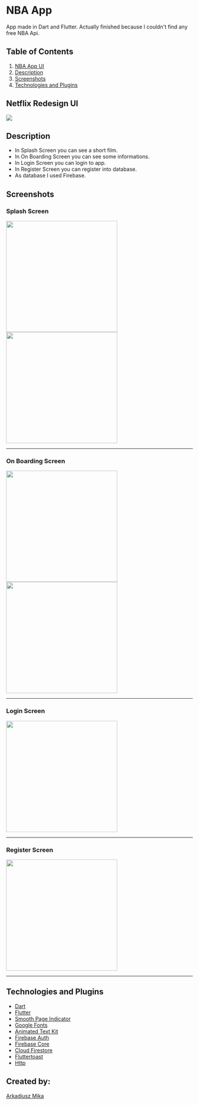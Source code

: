 # NBA App

App made in Dart and Flutter. Actually finished because I couldn't find any free NBA Api.

## Table of Contents
1. [NBA App UI](#nba-app-ui)
2. [Description](#description)
3. [Screenshots](#screenshots)
4. [Technologies and Plugins](#technologies-and-plugins)

<a name="nba-app-ui"></a>         
## Netflix Redesign UI

<img src="https://user-images.githubusercontent.com/71427558/158649513-73b03720-ef48-403f-9563-ae08b12f8c60.jpeg">

<a name="description"></a>
## Description
* In Splash Screen you can see a short film. 
* In On Boarding Screen you can see some informations. 
* In Login Screen you can login to app.
* In Register Screen you can register into database. 
* As database I used Firebase. 

<a name="screenshots"></a>
## Screenshots

### Splash Screen

<img src="https://user-images.githubusercontent.com/71427558/158626863-4b10bcf1-8e58-4c4a-ae55-78f9d8c8129f.PNG" width="300"> <img src="https://user-images.githubusercontent.com/71427558/158628448-7d5e9590-e2f7-4877-8ec5-5761151a9494.PNG" width="300">

---

### On Boarding Screen
<img src="https://user-images.githubusercontent.com/71427558/158628963-6e593160-2eb0-49eb-9b08-91774af7abc3.PNG" width="300"> <img src="https://user-images.githubusercontent.com/71427558/158629038-4dce2044-bd4a-4490-b8cd-bae185f9c323.PNG" width="300">

---

### Login Screen
<img src="https://user-images.githubusercontent.com/71427558/158627885-7575dcbc-49e6-4a44-a513-815b432f3750.PNG" width="300">

---

### Register Screen
<img src="https://user-images.githubusercontent.com/71427558/158627967-1656ca2a-55b8-47cd-afeb-c45203551ddc.PNG" width="300">

---

<a name="technologies-and-plugins"></a>
## Technologies and Plugins

* [Dart](https://dart.dev/) 
* [Flutter](https://flutter.dev/) 
* [Smooth Page Indicator](https://pub.dev/packages/smooth_page_indicator) 
* [Google Fonts](https://pub.dev/packages/google_fonts)
* [Animated Text Kit](https://pub.dev/packages/animated_text_kit)
* [Firebase Auth](https://pub.dev/packages/firebase_auth)
* [Firebase Core](https://pub.dev/packages/firebase_core)
* [Cloud Firestore](https://pub.dev/packages/cloud_firestore)
* [Fluttertoast](https://pub.dev/packages/fluttertoast)                                                                  
* [Http](https://pub.dev/packages/http)
                                  
## Created by:

[Arkadiusz Mika](https://github.com/Arkadiusz4)

